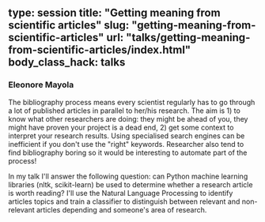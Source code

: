 type: session
title: "Getting meaning from scientific articles"
slug: "getting-meaning-from-scientific-articles"
url: "talks/getting-meaning-from-scientific-articles/index.html"
body_class_hack: talks
---

### Eleonore Mayola

The bibliography process means every scientist regularly has to go through a lot of published articles in parallel to her/his research. The aim is 1) to know what other researchers are doing: they might be ahead of you, they might have proven your project is a dead end, 2) get some context to interpret your research results. 
Using specialised search engines can be inefficient if you don't use the "right" keywords. Researcher also tend to find bibliography boring so it would be interesting to automate part of the process!

In my talk I'll answer the following question: can Python machine learning libraries (nltk, scikit-learn) be used to 
determine whether a research article is worth reading? I'll use the Natural Language Processing to identify articles topics and train a classifier to distinguish between relevant and non-relevant articles depending and someone's area of research.